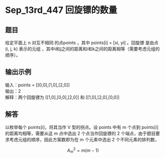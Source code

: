 # Sep_13rd_447 回旋镖的数量
## 题目
给定平面上 n 对互不相同 的点points ，其中 points[i] = [xi, yi] 。回旋镖 是由点(i, j, k) 表示的元组 ，其中i和j之间的距离和i和k之间的距离相等（需要考虑元组的顺序）。

## 输出示例
输入：points = [[0,0],[1,0],[2,0]] <br> 
输出：2 <br> 
解释：两个回旋镖为 [[1,0],[0,0],[2,0]] 和 [[1,0],[2,0],[0,0]]

## 解答
以枚举每个 points[i]，将其当作 V 型的拐点。设 points 中有 m 个点到 points[i] 的距离均相等，需要从这 m 点中选出 2 个点当作回旋镖的 2 个端点，由于题目要求考虑元组的顺序，因此方案数即为在 m 个元素中选出 2 个不同元素的排列数，

$$A^{2}_{m} = m(m-1)$$

